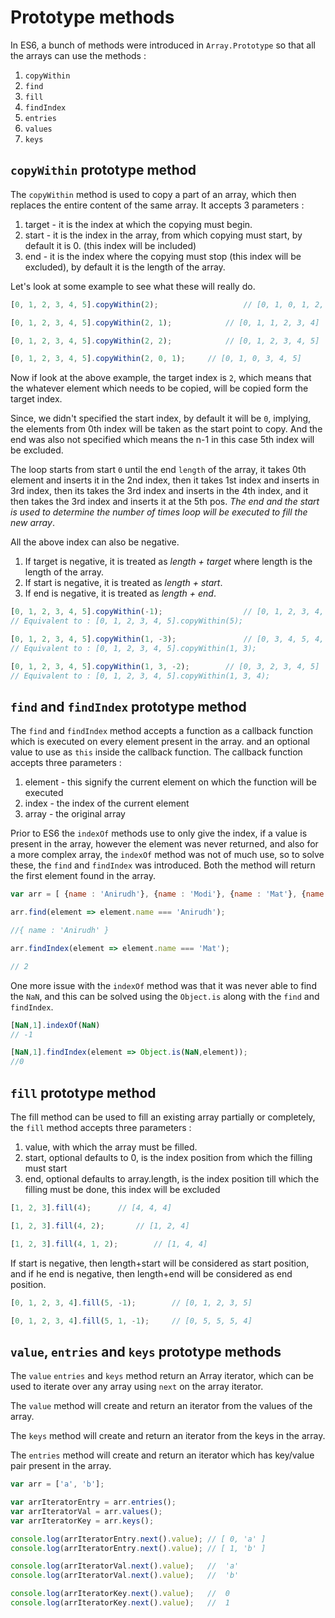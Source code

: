 # Prototype methods

In ES6, a bunch of methods were introduced in `Array.Prototype` so that all the arrays can use the methods :

1. `copyWithin`
2. `find`
3. `fill`
4. `findIndex`
5. `entries`
6. `values`
7. `keys`

## `copyWithin` prototype method

The `copyWithin` method is used to copy a part of an array, which then replaces the entire content of the same array. It accepts 3 parameters :

1. target - it is the index at which the copying must begin.
2. start - it is the index in the array, from which copying must start, by default it is 0. (this index will be included)
3. end - it is the index where the copying must stop (this index will be excluded), by default it is the length of the array.

Let's look at some example to see what these will really do.

````javascript
[0, 1, 2, 3, 4, 5].copyWithin(2);					// [0, 1, 0, 1, 2, 3]

[0, 1, 2, 3, 4, 5].copyWithin(2, 1);			// [0, 1, 1, 2, 3, 4]

[0, 1, 2, 3, 4, 5].copyWithin(2, 2);			// [0, 1, 2, 3, 4, 5]

[0, 1, 2, 3, 4, 5].copyWithin(2, 0, 1);		// [0, 1, 0, 3, 4, 5]
````

Now if look at the above example, the target index is `2`, which means that the whatever element which needs to be copied, will be copied form the target index.

Since, we didn't specified the start index, by default it will be `0`, implying, the elements from 0th index will be taken as the start point to copy. And the end was also not specified which means the n-1 in this case 5th index will be excluded.

The loop starts from start `0` until the end `length` of the array, it takes 0th element and inserts it in the 2nd index, then it takes 1st index and inserts in 3rd index, then its takes the 3rd index and inserts in the 4th index, and it then takes the 3rd index and inserts it at the 5th pos. *The end and the start is used to determine the number of times loop will be executed to fill the new array*.

All the above index can also be negative.
1. If target is negative, it is treated as *length + target* where length is the length of the array.
2. If start is negative, it is treated as *length + start*.
3. If end is negative, it is treated as *length + end*.

````javascript
[0, 1, 2, 3, 4, 5].copyWithin(-1);					// [0, 1, 2, 3, 4, 0]
// Equivalent to : [0, 1, 2, 3, 4, 5].copyWithin(5);

[0, 1, 2, 3, 4, 5].copyWithin(1, -3);				// [0, 3, 4, 5, 4, 5]
// Equivalent to : [0, 1, 2, 3, 4, 5].copyWithin(1, 3);

[0, 1, 2, 3, 4, 5].copyWithin(1, 3, -2);		// [0, 3, 2, 3, 4, 5]
// Equivalent to : [0, 1, 2, 3, 4, 5].copyWithin(1, 3, 4);
````

## `find` and `findIndex` prototype method
The `find` and `findIndex` method accepts a function as a callback function which is executed on every element present in the array. and an optional value to use as `this` inside the callback function. The callback function accepts three parameters :

1. element - this signify the current element on which the function will be executed
2. index - the index of the current element
3. array - the original array

Prior to ES6 the `indexOf` methods use to only give the index, if a value is present in the array, however the element was never returned, and also for a more complex array, the `indexOf` method was not of much use, so to solve these, the `find` and `findIndex` was introduced.
Both the method will return the first element found in the array.

````javascript
var arr = [ {name : 'Anirudh'}, {name : 'Modi'}, {name : 'Mat'}, {name : 'John'} , {name : 'Anirudh'}];

arr.find(element => element.name === 'Anirudh');

//{ name : 'Anirudh' }

arr.findIndex(element => element.name === 'Mat');

// 2
````

One more issue with the `indexOf` method was that it was never able to find the `NaN`, and this can be solved using the `Object.is` along with the `find` and `findIndex`.

````javascript
[NaN,1].indexOf(NaN)
// -1

[NaN,1].findIndex(element => Object.is(NaN,element));
//0
````

## `fill` prototype method

The fill method can be used to fill an existing array partially or completely, the `fill` method accepts three parameters :
1. value, with which the array must be filled.
2. start, optional defaults to 0, is the index position from which the filling must start
3. end, optional defaults to array.length, is the index position till which the filling must be done, this index will be excluded

````javascript
[1, 2, 3].fill(4);		// [4, 4, 4]

[1, 2, 3].fill(4, 2);		// [1, 2, 4]

[1, 2, 3].fill(4, 1, 2);		// [1, 4, 4]
````

If start is negative, then length+start will be considered as start position, and if he end is negative, then length+end will be considered as end position.

````javascript
[0, 1, 2, 3, 4].fill(5, -1);		// [0, 1, 2, 3, 5]

[0, 1, 2, 3, 4].fill(5, 1, -1);		// [0, 5, 5, 5, 4]
````

## `value`, `entries` and `keys` prototype methods

The `value` `entries` and `keys` method return an Array iterator, which can be used to iterate over any array using `next` on the array iterator.

The `value` method will create and return an iterator from the values of the array.

The `keys` method will create and return an iterator from the keys in the array.

The `entries` method will create and return an iterator which has key/value pair present in the array.

````javascript
var arr = ['a', 'b'];

var arrIteratorEntry = arr.entries();
var arrIteratorVal = arr.values();
var arrIteratorKey = arr.keys();

console.log(arrIteratorEntry.next().value);	// [ 0, 'a' ]
console.log(arrIteratorEntry.next().value);	// [ 1, 'b' ]

console.log(arrIteratorVal.next().value);	//  'a'
console.log(arrIteratorVal.next().value);	//  'b'

console.log(arrIteratorKey.next().value);	//  0
console.log(arrIteratorKey.next().value);	//  1
````
